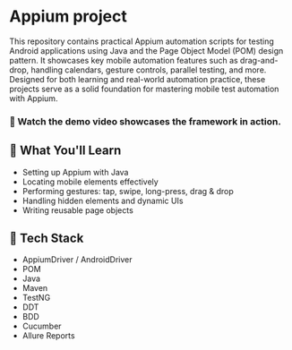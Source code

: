 # Appium project
This repository contains practical Appium automation scripts for testing Android applications using Java and the Page Object Model (POM) design pattern. It showcases key mobile automation features such as drag-and-drop, handling calendars, gesture controls, parallel testing, and more. Designed for both learning and real-world automation practice, these projects serve as a solid foundation for mastering mobile test automation with Appium.

### 🎥 Watch the demo video showcases the framework in action.

## 🚀 What You'll Learn
- Setting up Appium with Java
- Locating mobile elements effectively
- Performing gestures: tap, swipe, long-press, drag & drop
- Handling hidden elements and dynamic UIs
- Writing reusable page objects

## 🧰 Tech Stack
- AppiumDriver / AndroidDriver
- POM
- Java
- Maven
- TestNG
- DDT
- BDD
- Cucumber
- Allure Reports
